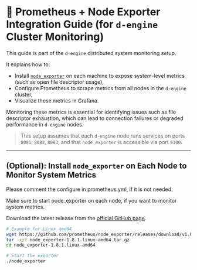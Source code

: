 # 📡 Prometheus + Node Exporter Integration Guide (for `d-engine` Cluster Monitoring)

This guide is part of the `d-engine` distributed system monitoring setup.

It explains how to:

- Install [`node_exporter`](https://github.com/prometheus/node_exporter) on each machine to expose system-level metrics (such as open file descriptor usage),
- Configure Prometheus to scrape metrics from all nodes in the `d-engine` cluster,
- Visualize these metrics in Grafana.

Monitoring these metrics is essential for identifying issues such as file descriptor exhaustion, which can lead to connection failures or degraded performance in `d-engine` nodes.

> This setup assumes that each `d-engine` node runs services on ports `8081`, `8082`, `8083`, and that `node_exporter` is accessible via port `9100`.

---

## (Optional): Install `node_exporter` on Each Node to Monitor System Metrics

Please comment the configure in prometheus.yml, if it is not needed.

Make sure to start node_exporter on each node, if you want to monitor system metrics.

Download the latest release from the [official GitHub page](https://github.com/prometheus/node_exporter/releases).

```bash
# Example for Linux amd64
wget https://github.com/prometheus/node_exporter/releases/download/v1.8.1/node_exporter-1.8.1.linux-amd64.tar.gz
tar -xzf node_exporter-1.8.1.linux-amd64.tar.gz
cd node_exporter-1.8.1.linux-amd64

# Start the exporter
./node_exporter
```
